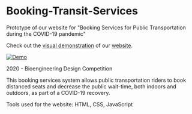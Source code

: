 # Booking-Transit-Services
Prototype of our website for "Booking Services for Public Transportation during the COVID-19 pandemic"

Check out the [visual demonstration](https://youtu.be/c4vytzoGAkM) of our [website](https://ray-eng270.github.io/).

[![Demo](https://img.youtube.com/vi/c4vytzoGAkM/0.jpg)](https://www.youtube.com/watch?v=c4vytzoGAkM)


2020 - Bioengineering Design Competition

This booking services system allows public transportation riders to book distanced seats and decrease the public wait-time, both indoors and outdoors, as part of a COVID-19 recovery.

Tools used for the website: HTML, CSS, JavaScript
